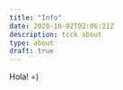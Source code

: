 ```yaml
---
title: "Info"
date: 2020-10-02T02:06:21Z
description: tcck about
type: about
draft: true
---
```


Hola! =)
